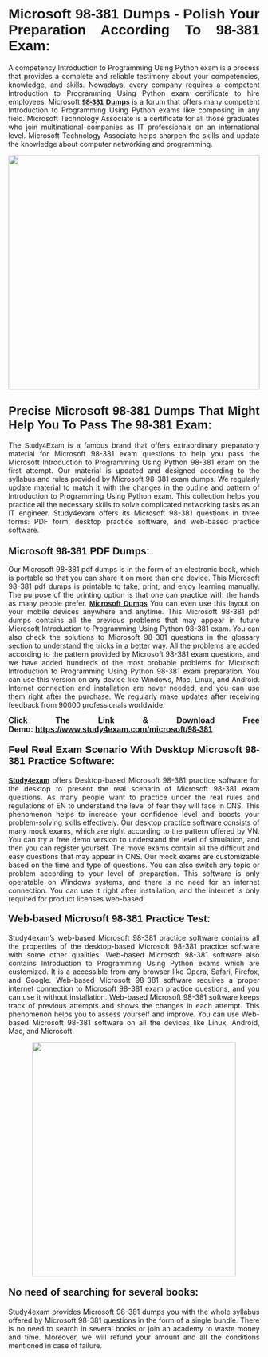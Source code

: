 <h1 style="text-align: justify;"><strong><span style="font-family:Lucida Sans Unicode,Lucida Grande,sans-serif;">Microsoft 98-381 Dumps - Polish Your Preparation According To 98-381 Exam:</span></strong></h1>

<p style="text-align: justify;">A competency Introduction to Programming Using Python exam is a process that provides a complete and reliable testimony about your competencies, knowledge, and skills. Nowadays, every company requires a competent Introduction to Programming Using Python exam certificate to hire employees. Microsoft <a href="https://www.study4exam.com/microsoft/98-381-valid-dumps"><span style="font-family:Verdana,Geneva,sans-serif;"><strong>98-381 Dumps</strong></span></a> is a forum that offers many competent Introduction to Programming Using Python exams like composing in any field. Microsoft Technology Associate is a certificate for all those graduates who join multinational companies as IT professionals on an international level. Microsoft Technology Associate helps sharpen the skills and update the knowledge about computer networking and programming.</p>

<p style="text-align: justify;"><a href="https://www.study4exam.com/microsoft/98-381"><img alt="" src="https://www.thequestionanswers.com/wp-content/uploads/2022/06/S4E-Cert-Exams-Questions-Banner.webp" style="width: 100%; height: 470px;" /></a></p>

<h2 style="text-align: justify;"><span style="font-family:Lucida Sans Unicode,Lucida Grande,sans-serif;"><strong><span style="font-size:24px;">Precise Microsoft 98-381 Dumps That Might Help You To Pass The 98-381 Exam:</span></strong></span></h2>

<p style="text-align: justify;">The <span style="font-family:Lucida Sans Unicode,Lucida Grande,sans-serif;">Study4Exam</span> is a famous brand that offers extraordinary preparatory material for Microsoft 98-381 exam questions to help you pass the Microsoft Introduction to Programming Using Python 98-381 exam on the first attempt. Our material is updated and designed according to the syllabus and rules provided by Microsoft 98-381 exam dumps. We regularly update material to match it with the changes in the outline and pattern of Introduction to Programming Using Python exam. This collection helps you practice all the necessary skills to solve complicated networking tasks as an IT engineer. Study4exam offers its Microsoft 98-381 questions in three forms: PDF form, desktop practice software, and web-based practice software. </p>

<h3 style="text-align: justify;"><strong><span style="font-size:20px;"><span style="font-family:Lucida Sans Unicode,Lucida Grande,sans-serif;">Microsoft 98-381 PDF Dumps:</span></span></strong></h3>

<p style="text-align: justify;">Our Microsoft 98-381 pdf dumps is in the form of an electronic book, which is portable so that you can share it on more than one device. This Microsoft 98-381 pdf dumps is printable to take, print, and enjoy learning manually. The purpose of the printing option is that one can practice with the hands as many people prefer. <a href="https://www.study4exam.com/microsoft-exams"><span style="font-family:Lucida Sans Unicode,Lucida Grande,sans-serif;"><strong>Microsoft Dumps</strong></span></a> You can even use this layout on your mobile devices anywhere and anytime. This Microsoft 98-381 pdf dumps contains all the previous problems that may appear in future Microsoft Introduction to Programming Using Python 98-381 exam. You can also check the solutions to Microsoft 98-381 questions in the glossary section to understand the tricks in a better way. All the problems are added according to the pattern provided by Microsoft 98-381 exam questions, and we have added hundreds of the most probable problems for Microsoft Introduction to Programming Using Python 98-381 exam preparation. You can use this version on any device like Windows, Mac, Linux, and Android. Internet connection and installation are never needed, and you can use them right after the purchase. We regularly make updates after receiving feedback from 90000 professionals worldwide.</p>

<p style="text-align: justify;"><span style="font-family:Lucida Sans Unicode,Lucida Grande,sans-serif;"><strong><span style="font-size:16px;">Click The Link & Download Free Demo:</span></strong></span> <strong><span style="font-family:Lucida Sans Unicode,Lucida Grande,sans-serif;"><span style="font-size:16px;"><a href="https://www.study4exam.com/microsoft/98-381">https://www.study4exam.com/microsoft/98-381</a></span></span></strong></p>

<h4 style="text-align: justify;"><strong><span style="font-family:Lucida Sans Unicode,Lucida Grande,sans-serif;"><span style="font-size:20px;">Feel Real Exam Scenario With Desktop Microsoft 98-381 Practice Software:</span></span></strong></h4>

<p style="text-align: justify;"><a href="https://www.study4exam.com/"><span style="font-family:Verdana,Geneva,sans-serif;"><strong>Study4exam</strong></span></a> offers Desktop-based Microsoft 98-381 practice software for the desktop to present the real scenario of Microsoft 98-381 exam questions. As many people want to practice under the real rules and regulations of EN to understand the level of fear they will face in CNS. This phenomenon helps to increase your confidence level and boosts your problem-solving skills effectively. Our desktop practice software consists of many mock exams, which are right according to the pattern offered by VN. You can try a free demo version to understand the level of simulation, and then you can register yourself. The move exams contain all the difficult and easy questions that may appear in CNS. Our mock exams are customizable based on the time and type of questions. You can also switch any topic or problem according to your level of preparation. This software is only operatable on Windows systems, and there is no need for an internet connection. You can use it right after installation, and the internet is only required for product licenses web-based. </p>

<h4 style="text-align: justify;"><span style="font-family:Lucida Sans Unicode,Lucida Grande,sans-serif;"><strong><span style="font-size:20px;">Web-based Microsoft 98-381 Practice Test:</span></strong></span></h4>

<p style="text-align: justify;">Study4exam’s web-based Microsoft 98-381 practice software contains all the properties of the desktop-based Microsoft 98-381 practice software with some other qualities. Web-based Microsoft 98-381 software also contains Introduction to Programming Using Python exams which are customized. It is a accessible from any browser like Opera, Safari, Firefox, and Google. Web-based Microsoft 98-381 software requires a proper internet connection to Microsoft 98-381 exam practice questions, and you can use it without installation. Web-based Microsoft 98-381 software keeps track of previous attempts and shows the changes in each attempt. This phenomenon helps you to assess yourself and improve. You can use Web-based Microsoft 98-381 software on all the devices like Linux, Android, Mac, and Microsoft.</p>

<p style="text-align: center;"><a href="https://www.study4exam.com/microsoft/98-381"><img alt="" src="https://www.thequestionanswers.com/wp-content/uploads/2022/06/S4E-Cert-Exams-Questions-Discount-Banner.webp" style="width: 90%; height: 470px;" /></a></p>

<h4 style="text-align: justify;"><span style="font-family:Lucida Sans Unicode,Lucida Grande,sans-serif;"><strong><span style="font-size:20px;">No need of searching for several books:</span></strong></span></h4>

<p style="text-align: justify;">Study4exam provides Microsoft 98-381 dumps you with the whole syllabus offered by Microsoft 98-381 questions in the form of a single bundle. There is no need to search in several books or join an academy to waste money and time. Moreover, we will refund your amount and all the conditions mentioned in case of failure.</p>
